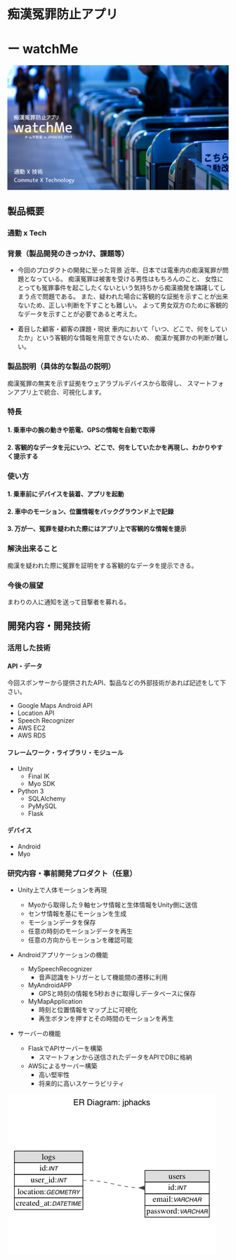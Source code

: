 # 痴漢冤罪防止アプリ
# ー       watchMe

[![watchMe](https://github.com/jphacks/SP_1711/blob/master/static/title2017.png?raw=true)](https://www.youtube.com/watch?v=69jYd2lfRgI&feature=youtu.be)

## 製品概要
### 通勤 x Tech

### 背景（製品開発のきっかけ、課題等）

- 今回のプロダクトの開発に至った背景
近年、日本では電車内の痴漢冤罪が問題となっている。
痴漢冤罪は被害を受ける男性はもちろんのこと、
女性にとっても冤罪事件を起こしたくないという気持ちから痴漢摘発を躊躇してしまう点で問題である。
また、疑われた場合に客観的な証拠を示すことが出来ないため、正しい判断を下すことも難しい。
よって男女双方のために客観的なデータを示すことが必要であると考えた。

- 着目した顧客・顧客の課題・現状
車内において「いつ、どこで、何をしていたか」という客観的な情報を用意できないため、
痴漢か冤罪かの判断が難しい。


### 製品説明（具体的な製品の説明）
痴漢冤罪の無実を示す証拠をウェアラブルデバイスから取得し、
スマートフォンアプリ上で統合、可視化します。

### 特長

#### 1. 乗車中の腕の動きや筋電、GPSの情報を自動で取得

#### 2. 客観的なデータを元にいつ、どこで、何をしていたかを再現し、わかりやすく提示する

### 使い方

#### 1. 乗車前にデバイスを装着、アプリを起動

#### 2. 車中のモーション、位置情報をバックグラウンド上で記録

#### 3. 万が一、冤罪を疑われた際にはアプリ上で客観的な情報を提示

### 解決出来ること
痴漢を疑われた際に冤罪を証明をする客観的なデータを提示できる。

### 今後の展望
まわりの人に通知を送って目撃者を募れる。

## 開発内容・開発技術
### 活用した技術
#### API・データ
今回スポンサーから提供されたAPI、製品などの外部技術があれば記述をして下さい。
* Google Maps Android API
* Location API
* Speech Recognizer 
* AWS EC2
* AWS RDS

#### フレームワーク・ライブラリ・モジュール
* Unity
    * Final IK
    * Myo SDK
* Python 3
    * SQLAlchemy
    * PyMySQL
    * Flask

#### デバイス
* Android
* Myo

### 研究内容・事前開発プロダクト（任意）

* Unity上で人体モーションを再現
   * Myoから取得した９軸センサ情報と生体情報をUnity側に送信
   * センサ情報を基にモーションを生成
   * モーションデータを保存
   * 任意の時刻のモーションデータを再生
   * 任意の方向からモーションを確認可能
    

* Androidアプリケーションの機能
    * MySpeechRecognizer
        - 音声認識をトリガーとして機能間の遷移に利用
    * MyAndroidAPP
        - GPSと時刻の情報を5秒おきに取得しデータベースに保存
    * MyMapApplication
        - 時刻と位置情報をマップ上に可視化
        - 再生ボタンを押すとその時間のモーションを再生

* サーバーの機能
    * FlaskでAPIサーバーを構築
        * スマートフォンから送信されたデータをAPIでDBに格納
    * AWSによるサーバー構築
        * 高い堅牢性
        * 将来的に高いスケーラビリティ

![DB図](https://github.com/jphacks/SP_1711/blob/master/static/sp1711.png?raw=true)

